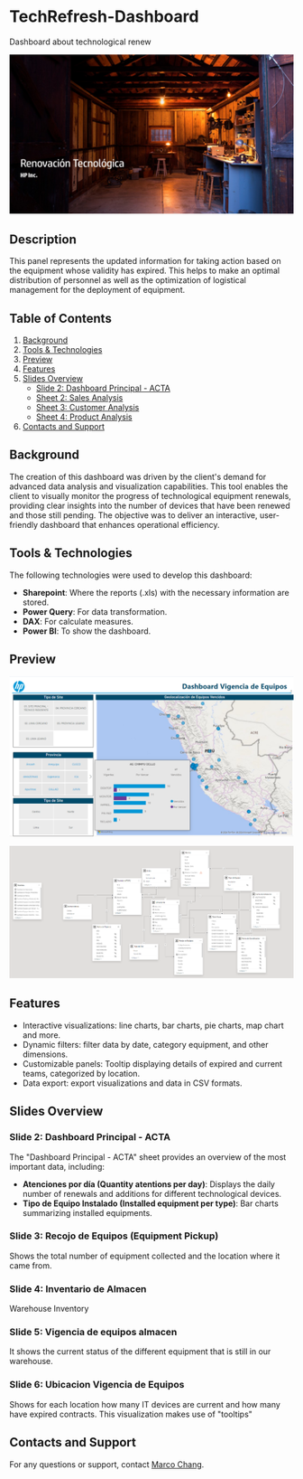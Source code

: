 # TechRefresh-Dashboard
Dashboard about technological renew

[![Project Logo](Images/firstScreen.png)](https://app.powerbi.com/view?r=eyJrIjoiMjYwZWRkMWUtMTdkYi00OThjLTkzZTMtYTA3NjNkZDg3MmVhIiwidCI6ImEzMzI3YzJiLWZiNjgtNDczNy1iYTFmLTRlNGJmZjRiMWRmNSIsImMiOjR9&pageName=ReportSectiond626d745c94c53493a4d)

## Description
This panel represents the updated information for taking action based on the equipment whose validity has expired. This helps to make an optimal distribution of personnel as well as the optimization of logistical management for the deployment of equipment.

## Table of Contents
1. [Background](#background)
2. [Tools & Technologies](#tools--technologies)
3. [Preview](#preview)
4. [Features](#features)
5. [Slides Overview](#slides-overview)
   - [Slide 2: Dashboard Principal - ACTA](#slide-2-dashboard-principal-acta)
   - [Sheet 2: Sales Analysis](#sheet-2-sales-analysis)
   - [Sheet 3: Customer Analysis](#sheet-3-customer-analysis)
   - [Sheet 4: Product Analysis](#sheet-4-product-analysis)
6. [Contacts and Support](#contacts-and-support)

## Background
The creation of this dashboard was driven by the client's demand for advanced data analysis and visualization capabilities. This tool enables the client to visually monitor the progress of technological equipment renewals, providing clear insights into the number of devices that have been renewed and those still pending. The objective was to deliver an interactive, user-friendly dashboard that enhances operational efficiency.

## Tools & Technologies
The following technologies were used to develop this dashboard:
- **Sharepoint**: Where the reports (.xls) with the necessary information are stored.
- **Power Query**: For data transformation.
- **DAX**: For calculate measures.
- **Power BI**: To show the dashboard.

## Preview
![Dashboard Preview](Images/Dashboard_RT_thumbnail.png)

![Model View](Images/ModelView.png)

## Features
- Interactive visualizations: line charts, bar charts, pie charts, map chart and more.
- Dynamic filters: filter data by date, category equipment, and other dimensions.
- Customizable panels: Tooltip displaying details of expired and current teams, categorized by location.
- Data export: export visualizations and data in CSV formats.

## Slides Overview
### Slide 2: Dashboard Principal - ACTA
The "Dashboard Principal - ACTA" sheet provides an overview of the most important data, including:
- **Atenciones por día (Quantity atentions per day)**: Displays the daily number of renewals and additions for different technological devices.
- **Tipo de Equipo Instalado (Installed equipment per type)**: Bar charts summarizing installed equipments.

### Slide 3: Recojo de Equipos (Equipment Pickup)
Shows the total number of equipment collected and the location where it came from.

### Slide 4: Inventario de Almacen
Warehouse Inventory

### Slide 5: Vigencia de equipos almacen
It shows the current status of the different equipment that is still in our warehouse.

### Slide 6: Ubicacion Vigencia de Equipos
Shows for each location how many IT devices are current and how many have expired contracts. This visualization makes use of "tooltips"


## Contacts and Support
For any questions or support, contact [Marco Chang](mailto:marcochangbegazo@gmail.com).
